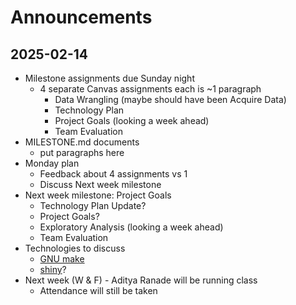 # Announcements

## 2025-02-14

- Milestone assignments due Sunday night
  - 4 separate Canvas assignments each is ~1 paragraph
    - Data Wrangling (maybe should have been Acquire Data)
    - Technology Plan
    - Project Goals (looking a week ahead)
    - Team Evaluation
- MILESTONE.md documents
  - put paragraphs here
- Monday plan
  - Feedback about 4 assignments vs 1
  - Discuss Next week milestone
- Next week milestone: Project Goals
  - Technology Plan Update?
  - Project Goals?
  - Exploratory Analysis (looking a week ahead)
  - Team Evaluation
- Technologies to discuss
  - [GNU make](https://www.gnu.org/software/make/)
  - [shiny](https://shiny.posit.co/)?
- Next week (W & F) - Aditya Ranade will be running class
  - Attendance will still be taken
